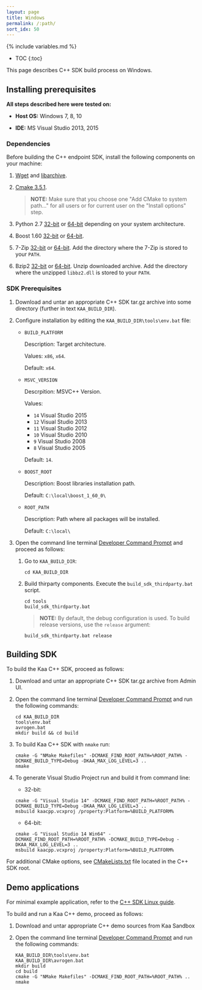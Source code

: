 ```yaml
---
layout: page
title: Windows
permalink: /:path/
sort_idx: 50
---
```


{% include variables.md %}

* TOC
{:toc}

This page describes C++ SDK build process on Windows.

## Installing prerequisites

**All steps described here were tested on:**

 - **Host OS:** Windows 7, 8, 10

 - **IDE:** MS Visual Studio 2013, 2015

### Dependencies

Before building the C++ endpoint SDK, install the following components on your machine:

1. [Wget](http://downloads.sourceforge.net/gnuwin32/wget-1.11.4-1-setup.exe) and [libarchive](http://downloads.sourceforge.net/gnuwin32/libarchive-2.4.12-1-setup.exe).
1. [Cmake 3.5.1](https://cmake.org/files/v3.5/cmake-3.5.1-win32-x86.msi).

    >**NOTE:** Make sure that you choose one  "Add CMake to system path..." for all users or for current user on the "Install options" step.

1. Python 2.7 [32-bit](https://www.python.org/ftp/python/2.7.9/python-2.7.9.msi) or [64-bit](https://www.python.org/ftp/python/2.7.9/python-2.7.9.amd64.msi) depending on your system architecture.
1. Boost 1.60 [32-bit](https://sourceforge.net/projects/boost/files/boost-binaries/1.60.0/boost_1_60_0-msvc-14.0-32.exe/download)
    or [64-bit](https://sourceforge.net/projects/boost/files/boost-binaries/1.60.0/boost_1_60_0-msvc-14.0-64.exe/download).
1. 7-Zip [32-bit](http://www.7-zip.org/a/7z1602.exe) or [64-bit](http://www.7-zip.org/a/7z1602-x64.exe). Add the directory where the 7-Zip is stored to your `PATH`.
1. Bzip2 [32-bit](https://github.com/philr/bzip2-windows/releases/download/v1.0.6/bzip2-dll-1.0.6-win-x86.zip) or [64-bit](https://github.com/philr/bzip2-windows/releases/download/v1.0.6/bzip2-dll-1.0.6-win-x64.zip).
    Unzip downloaded archive. Add the directory where the unzipped `libbz2.dll` is stored to your `PATH`.
    
### SDK Prerequisites

1. Download and untar an appropriate C++ SDK tar.gz archive into some directory (further in text `KAA_BUILD_DIR`).
1. Configure installation by editing the `KAA_BUILD_DIR\tools\env.bat` file:

    * `BUILD_PLATFORM`

        Description: Target architecture.

        Values: `x86`, `x64`.

        Default: `x64`.

    * `MSVC_VERSION`

        Descrpition: MSVC++ Version.

        Values:

         - `14` Visual Studio 2015
         - `12` Visual Studio 2013
         - `11` Visual Studio 2012
         - `10` Visual Studio 2010
         - `9`  Visual Studio 2008
         - `8`  Visual Studio 2005

        Default: `14`.

    * `BOOST_ROOT`

        Description: Boost libraries installation path.

        Default: `C:\local\boost_1_60_0\`

    * `ROOT_PATH`

        Description: Path where all packages will be installed.

        Default: `C:\local\`

1. Open the command line terminal [Developer Command Prompt](https://msdn.microsoft.com/en-us/en-en/library/ms229859(v=vs.110).aspx)
and proceed as follows:
    1. Go to `KAA_BUILD_DIR`:

       ```
       cd KAA_BUILD_DIR
       ```

    1. Build thirparty components. Execute the `build_sdk_thirdparty.bat` script.

       ```
       cd tools
       build_sdk_thirdparty.bat
       ```

       >**NOTE:** By default, the debug configuration is used. To build release versions, use the `release` argument:

       ```
       build_sdk_thirdparty.bat release
       ```

## Building SDK

To build the Kaa C++ SDK, proceed as follows:

1. Download and untar an appropriate C++ SDK tar.gz archive from Admin UI.
1. Open the command line terminal [Developer Command Prompt](https://msdn.microsoft.com/en-us/en-en/library/ms229859(v=vs.110).aspx)
and run the following commands:

   ```
   cd KAA_BUILD_DIR
   tools\env.bat
   avrogen.bat
   mkdir build && cd build
   ```

1. To build Kaa C++ SDK with `nmake` run:

   ```
   cmake -G "NMake Makefiles" -DCMAKE_FIND_ROOT_PATH=%ROOT_PATH% -DCMAKE_BUILD_TYPE=Debug -DKAA_MAX_LOG_LEVEL=3 ..
   nmake
   ```

1. To generate Visual Studio Project run and build it from command line:
    * 32-bit:

   ```
   cmake -G "Visual Studio 14" -DCMAKE_FIND_ROOT_PATH=%ROOT_PATH% -DCMAKE_BUILD_TYPE=Debug -DKAA_MAX_LOG_LEVEL=3 ..
   msbuild kaacpp.vcxproj /property:Platform=%BUILD_PLATFORM%
   ```

    * 64-bit:

   ```
   cmake -G "Visual Studio 14 Win64" -DCMAKE_FIND_ROOT_PATH=%ROOT_PATH% -DCMAKE_BUILD_TYPE=Debug -DKAA_MAX_LOG_LEVEL=3 ..
   msbuild kaacpp.vcxproj /property:Platform=%BUILD_PLATFORM%
   ```


For additional CMake options, see [CMakeLists.txt]({{github_url}}client/client-multi/client-cpp/CMakeLists.txt) file located in the C++ SDK root.

## Demo applications

For minimal example application, refer to the [C++ SDK Linux guide]({{root_url}}Programming-guide/Using-Kaa-endpoint-SDKs/C++/SDK-Linux/#minimal-example).

To build and run a Kaa C++ demo, proceed as follows:

1. Download and untar appropriate C++ demo sources from Kaa Sandbox
1. Open the command line terminal [Developer Command Prompt](https://msdn.microsoft.com/en-us/en-en/library/ms229859(v=vs.110).aspx)
and run the following commands:

   ```
   KAA_BUILD_DIR\tools\env.bat
   KAA_BUILD_DIR\avrogen.bat
   mkdir build
   cd build
   cmake -G "NMake Makefiles" -DCMAKE_FIND_ROOT_PATH=%ROOT_PATH% ..
   nmake
   ```

